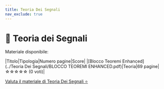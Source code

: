 ```yaml
---
title: Teoria Dei Segnali
nav_exclude: true
---
```


# 📘 Teoria dei Segnali


Materiale disponibile:

|Titolo|Tipologia|Numero pagine|Score|
|[Blocco Teoremi Enhanced](../Teoria Dei Segnali/BLOCCO TEOREMI ENHANCED.pdf)|Teoria|69 pagine|☆☆☆☆☆ (0 voti)|


[Valuta il materiale di Teoria Dei Segnali ⭐](https://docs.google.com/forms/d/e/1FAIpQLSdtodu3VPHwG825FNluwVazuPSc_mzX1lgQC1v22RndIOVhaQ/viewform)
